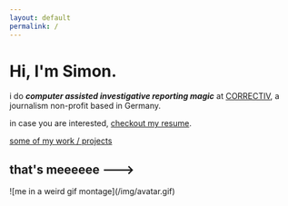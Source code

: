 ```yaml
---
layout: default
permalink: /
---
```


# Hi, I'm Simon.

i do ***computer assisted investigative reporting magic*** at
[CORRECTIV](https://correctiv.org), a journalism non-profit based in Germany.

in case you are interested, [checkout my resume](https://github.com/simonwoerpel/CV).

[some of my work / projects](/projects/)

<h2 class="schnickschnack">that's meeeeee ---></h2>
![me in a weird gif montage](/img/avatar.gif)

